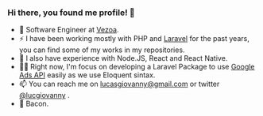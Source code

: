 ### Hi there, you found me profile! 👋

<!-- <p>
  <a href="https://twitter.com/lucgiovanny">
    <img alt="Twitter Follow" src="https://img.shields.io/twitter/follow/lucgiovanny?style=for-the-badge">
  </a>
</p>-->

- 🔭 Software Engineer at [Vezoa](https://github.com/vezoa).
- ⚡  I have been working mostly with PHP and [Laravel](http://laravel.com) for the past years, you can find some of my works in my repositories.
- 📶 I also have experience with Node.JS, React and React Native.
- 👨‍💻 Right now, I'm focus on developing a Laravel Package to use [Google Ads API](https://developers.google.com/google-ads/api/docs/start) easily as we use Eloquent sintax.
- 📫 You can reach me on lucasgiovanny@gmail.com or twitter [@lucgiovanny](http://twitter.com/lucgiovanny) .
- 🥓 Bacon.

